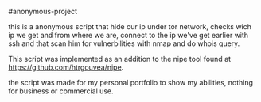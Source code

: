 #anonymous-project

this is a anonymous script that hide our ip under tor network, checks wich ip we get and from where we are, connect 
to the ip we've get earlier with ssh and that scan him for vulnerbilities with nmap and do whois query.

This script was implemented as an addition to the nipe tool found at https://github.com/htrgouvea/nipe.

the script was made for my personal portfolio to show my abilities, nothing for business or commercial use.
